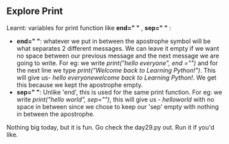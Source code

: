 ## Explore Print
Learnt: variables for print function like  **end=" "** , **sep=" "** :
- **end=" "**: whatever we put in between the apostrophe symbol will be what separates 2 different messages. We can leave it empty if we want no space between our previous message and the next message we are going to write. For eg: we write *print("hello everyone", end ="")* and for the next line we type *print("Welcome back to Learning Python!")*. This will give us- *hello everyonewelcome back to Learning Python!*. We get this because we kept the apostrophe empty.
- **sep=" "**: Unlike 'end', this is used for the same print function. For eg: we write *print("hello world", sep="")*, this will give us - *helloworld* with no space in between since we chose to keep our 'sep' empty with nothing in between the apostrophe.


Nothing big today, but it is fun. Go check the day29.py out. Run it if you'd like.
